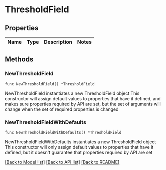 # ThresholdField

## Properties

Name | Type | Description | Notes
------------ | ------------- | ------------- | -------------

## Methods

### NewThresholdField

`func NewThresholdField() *ThresholdField`

NewThresholdField instantiates a new ThresholdField object
This constructor will assign default values to properties that have it defined,
and makes sure properties required by API are set, but the set of arguments
will change when the set of required properties is changed

### NewThresholdFieldWithDefaults

`func NewThresholdFieldWithDefaults() *ThresholdField`

NewThresholdFieldWithDefaults instantiates a new ThresholdField object
This constructor will only assign default values to properties that have it defined,
but it doesn't guarantee that properties required by API are set


[[Back to Model list]](../README.md#documentation-for-models) [[Back to API list]](../README.md#documentation-for-api-endpoints) [[Back to README]](../README.md)


